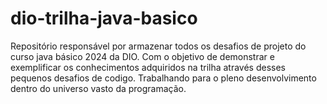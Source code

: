 # dio-trilha-java-basico
Repositório responsável por armazenar todos os desafios de projeto do curso java básico 2024 da DIO. Com o objetivo de demonstrar e exemplificar os conhecimentos adquiridos na trilha através desses pequenos desafios de codigo. Trabalhando para o pleno desenvolvimento dentro do universo vasto da programação.
